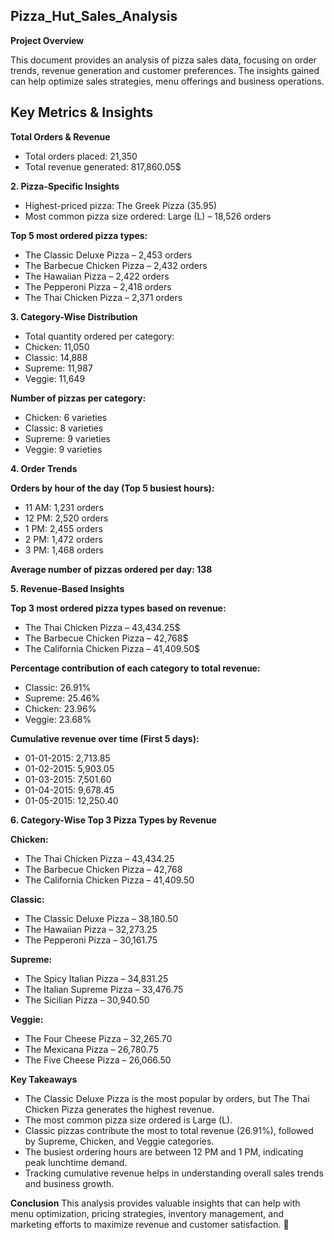 ## **Pizza_Hut_Sales_Analysis**

**Project Overview**

This document provides an analysis of pizza sales data, focusing on order trends, revenue generation and customer preferences. The insights gained can help optimize sales strategies, menu offerings and business operations.

## Key Metrics & Insights

**Total Orders & Revenue**
- Total orders placed: 21,350
- Total revenue generated: 817,860.05$

**2. Pizza-Specific Insights**

- Highest-priced pizza: The Greek Pizza (35.95)
- Most common pizza size ordered: Large (L) – 18,526 orders

**Top 5 most ordered pizza types:**

- The Classic Deluxe Pizza – 2,453 orders
- The Barbecue Chicken Pizza – 2,432 orders
- The Hawaiian Pizza – 2,422 orders
- The Pepperoni Pizza – 2,418 orders
- The Thai Chicken Pizza – 2,371 orders

**3. Category-Wise Distribution**

- Total quantity ordered per category:
- Chicken: 11,050
- Classic: 14,888
- Supreme: 11,987
- Veggie: 11,649

**Number of pizzas per category:**

- Chicken: 6 varieties
- Classic: 8 varieties
- Supreme: 9 varieties
- Veggie: 9 varieties

**4. Order Trends**

**Orders by hour of the day (Top 5 busiest hours):**

- 11 AM: 1,231 orders
- 12 PM: 2,520 orders
- 1 PM: 2,455 orders
- 2 PM: 1,472 orders
- 3 PM: 1,468 orders

**Average number of pizzas ordered per day: 138**

**5. Revenue-Based Insights**

**Top 3 most ordered pizza types based on revenue:**

- The Thai Chicken Pizza – 43,434.25$
- The Barbecue Chicken Pizza – 42,768$
- The California Chicken Pizza – 41,409.50$

**Percentage contribution of each category to total revenue:**

- Classic: 26.91%
- Supreme: 25.46%
- Chicken: 23.96%
- Veggie: 23.68%

**Cumulative revenue over time (First 5 days):**

- 01-01-2015: 2,713.85
- 01-02-2015: 5,903.05
- 01-03-2015: 7,501.60
- 01-04-2015: 9,678.45
- 01-05-2015: 12,250.40

**6. Category-Wise Top 3 Pizza Types by Revenue**

**Chicken:**
- The Thai Chicken Pizza – 43,434.25
- The Barbecue Chicken Pizza – 42,768
- The California Chicken Pizza – 41,409.50

**Classic:**
- The Classic Deluxe Pizza – 38,180.50
- The Hawaiian Pizza – 32,273.25
- The Pepperoni Pizza – 30,161.75

**Supreme:**
- The Spicy Italian Pizza – 34,831.25
- The Italian Supreme Pizza – 33,476.75
- The Sicilian Pizza – 30,940.50

**Veggie:**

- The Four Cheese Pizza – 32,265.70
- The Mexicana Pizza – 26,780.75
- The Five Cheese Pizza – 26,066.50

**Key Takeaways**

- The Classic Deluxe Pizza is the most popular by orders, but The Thai Chicken Pizza generates the highest revenue.
- The most common pizza size ordered is Large (L).
- Classic pizzas contribute the most to total revenue (26.91%), followed by Supreme, Chicken, and Veggie categories.
- The busiest ordering hours are between 12 PM and 1 PM, indicating peak lunchtime demand.
- Tracking cumulative revenue helps in understanding overall sales trends and business growth.

**Conclusion**
This analysis provides valuable insights that can help with menu optimization, pricing strategies, inventory management, and marketing efforts to maximize revenue and customer satisfaction. 🚀

